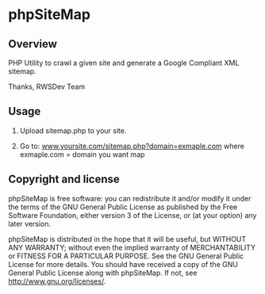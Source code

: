 # phpSiteMap

## Overview
PHP Utility to crawl a given site and generate a Google Compliant XML sitemap.

Thanks,
RWSDev Team

## Usage
1) Upload sitemap.php to your site.

2) Go to: www.yoursite.com/sitemap.php?domain=exmaple.com
   where exmaple.com = domain you want map 

## Copyright and license

phpSiteMap is free software: you can redistribute it and/or modify
it under the terms of the GNU General Public License as published by
the Free Software Foundation, either version 3 of the License, or
(at your option) any later version.

phpSiteMap is distributed in the hope that it will be useful,
but WITHOUT ANY WARRANTY; without even the implied warranty of
MERCHANTABILITY or FITNESS FOR A PARTICULAR PURPOSE.  See the
GNU General Public License for more details.
You should have received a copy of the GNU General Public License
along with phpSiteMap.  If not, see http://www.gnu.org/licenses/.
